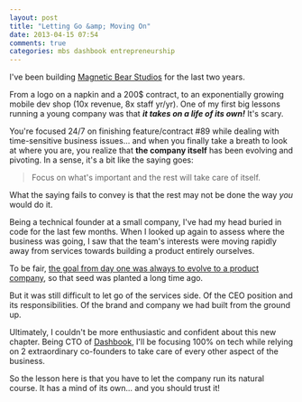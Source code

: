 ```yaml
---
layout: post
title: "Letting Go &amp; Moving On"
date: 2013-04-15 07:54
comments: true
categories: mbs dashbook entrepreneurship
---
```

I've been building [Magnetic Bear Studios](http://mgn.tc) for the last two years.

From a logo on a napkin and a 200$ contract, to an exponentially growing mobile dev shop (10x revenue, 8x staff yr/yr). One of my first big lessons running a young company was that ***it takes on a life of its own!*** It's scary.

You're focused 24/7 on finishing feature/contract #89 while dealing with time-sensitive business issues... and when you finally take a breath to look at where you are, you realize that **the company itself** has been evolving and pivoting. In a sense, it's a bit like the saying goes:

> Focus on what's important and the rest will take care of itself.

What the saying fails to convey is that the rest may not be done the way *you* would do it.

Being a technical founder at a small company, I've had my head buried in code for the last few months. When I looked up again to assess where the business was going, I saw that the team's interests were moving rapidly away from services towards building a product entirely ourselves.

To be fair, [the goal from day one was always to evolve to a product company](http://mgn.tc/m2d), so that seed was planted a long time ago.

But it was still difficult to let go of the services side. Of the CEO position and its responsibilities. Of the brand and company we had built from the ground up.

Ultimately, I couldn't be more enthusiastic and confident about this new chapter. Being CTO of [Dashbook](http://dashbook.co), I'll be focusing 100% on tech while relying on 2 extraordinary co-founders to take care of every other aspect of the business.

So the lesson here is that you have to let the company run its natural course. It has a mind of its own... and you should trust it!